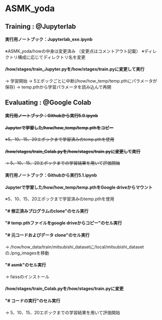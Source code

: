 # ASMK_yoda
## Training : @Jupyterlab
#### 実行用ノートブック：Jupyterlab_exe.ipynb
 ※ASMK_yoda/howの中身は変更済み
 （変更点はコメントアウト記載）
 ※ディレクトリ構成に応じてディレクトリ名を変更
#### /how/stages/train_Jupyter.pyを/how/stages/train.pyに変更して実行
  → 学習開始 → 5エポックごとに中断(/how/how_temp/temp.pthにパラメータが保存)
  → temp.pthから学習パラメータを読み込んで再開

## Evaluating : @Google Colab
#### ~~実行用ノートブック：Githubから実行5.0.ipynb~~
#### ~~Jupyterで学習した/how/how_temp/temp.pthをコピー~~
 ~~※5、10、15、20エポックまで学習済みのtemp.pthを使用~~
#### ~~/how/stages/train_Colab.pyを/how/stages/train.pyに変更して実行~~
  ~~→ 5、10、15、20エポックまでの学習結果を用いて評価開始~~

#### 実行用ノートブック：Githubから実行5.1.ipynb
#### Jupyterで学習した/how/how_temp/temp.pthをGoogle driveからマウント
 ※5、10、15、20エポックまで学習済みのtemp.pthを使用
#### "# 修正済みプログラムのclone"のセル実行
#### "# temp.pthファイルをgoogle driveからコピー"のセル実行
#### "# 元コードおよびデータ clone"のセル実行
  → /how/how_data/train/mitsubishi_datasetに/local/mitsubishi_datasetの./png_imagesを移動
#### "# asmk"のセル実行
  → faissのインストール
#### /how/stages/train_Colab.pyを/how/stages/train.pyに変更
#### "# コードの実行"のセル実行
  → 5、10、15、20エポックまでの学習結果を用いて評価開始
